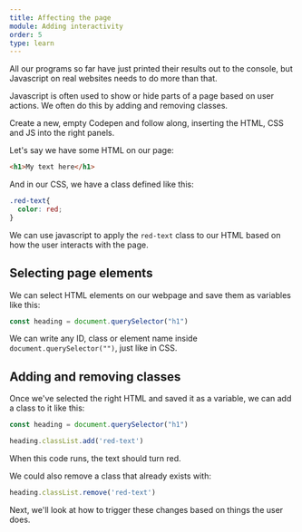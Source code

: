 ```yaml
---
title: Affecting the page
module: Adding interactivity
order: 5
type: learn
---
```


All our programs so far have just printed their results out to the console, but Javascript on real websites needs to do more than that.

Javascript is often used to show or hide parts of a page based on user actions. We often do this by adding and removing classes.

<div class="todo">
	<p>Create a new, empty Codepen and follow along, inserting the HTML, CSS and JS into the right panels.</p>
</div>

Let's say we have some HTML on our page:

```html
<h1>My text here</h1>
```

And in our CSS, we have a class defined like this:

```css
.red-text{
  color: red;
}
```

We can use javascript to apply the `red-text` class to our HTML based on how the user interacts with the page.

## Selecting page elements

We can select HTML elements on our webpage and save them as variables like this:

```javascript
const heading = document.querySelector("h1")
```

We can write any ID, class or element name inside `document.querySelector("")`, just like in CSS.

## Adding and removing classes

Once we've selected the right HTML and saved it as a variable, we can add a class to it like this:

```javascript
const heading = document.querySelector("h1")

heading.classList.add('red-text')
```

When this code runs, the text should turn red.

We could also remove a class that already exists with:

```javascript
heading.classList.remove('red-text')
```

Next, we'll look at how to trigger these changes based on things the user does.

